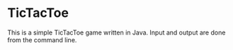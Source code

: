 # TicTacToe
This is a simple TicTacToe game written in Java. Input and output are done from the command line.


